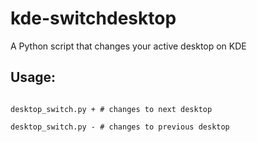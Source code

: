 # kde-switchdesktop
A Python script that changes your active desktop on KDE

## Usage:

```properties

desktop_switch.py + # changes to next desktop

desktop_switch.py - # changes to previous desktop

```

